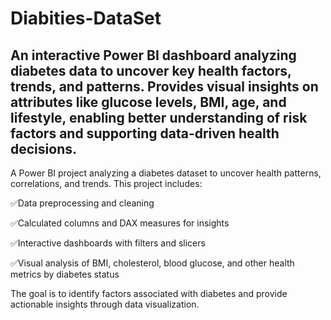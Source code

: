 # Diabities-DataSet
An interactive Power BI dashboard analyzing diabetes data to uncover key health factors, trends, and patterns. Provides visual insights on attributes like glucose levels, BMI, age, and lifestyle, enabling better understanding of risk factors and supporting data-driven health decisions.
----------------------------------------------------
A Power BI project analyzing a diabetes dataset to uncover health patterns, correlations, and trends.
This project includes:

✅Data preprocessing and cleaning

✅Calculated columns and DAX measures for insights

✅Interactive dashboards with filters and slicers

✅Visual analysis of BMI, cholesterol, blood glucose, and other health metrics by diabetes status

The goal is to identify factors associated with diabetes and provide actionable insights through data visualization.


